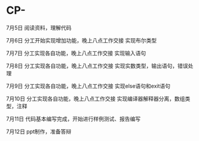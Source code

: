 # CP-
7月5日
阅读资料，理解代码

7月6日
分工开始实现增加功能，晚上八点工作交接
实现布尔类型

7月7日
分工实现各自功能，晚上八点工作交接
实现输入语句

7月8日
分工实现各自功能，晚上八点工作交接
实现实数类型，输出语句，错误处理

7月9日
分工实现各自功能，晚上八点工作交接
实现else语句和exit语句

7月10日
分工实现各自功能，晚上八点工作交接
实现编译器解释器分离，数组类型，注释

7月11日
代码基本编写完成，开始进行样例测试、报告编写

7月12日
ppt制作，准备答辩

